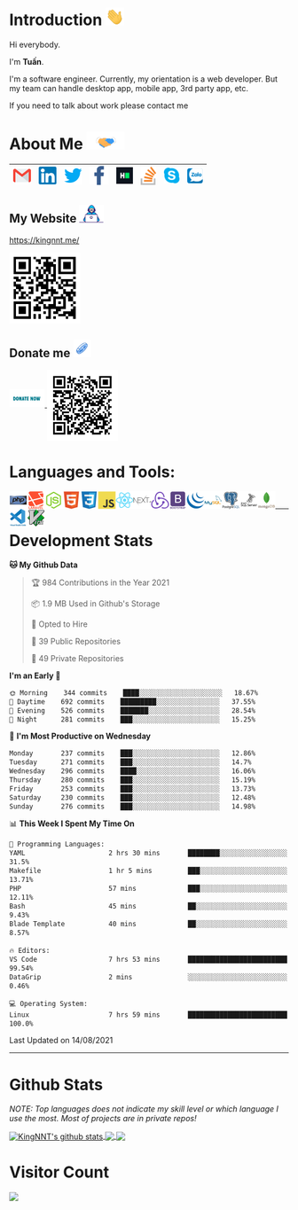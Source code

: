 # Introduction <img src="https://github.com/KingNNT/KingNNT/blob/master/assets/images/gifs/hi.gif" height="32px">

Hi everybody.

I'm **Tuấn**.

I'm a software engineer. Currently, my orientation is a web developer. But my team can handle desktop app, mobile app, 3rd party app, etc.

If you need to talk about work please contact me

# About Me <img src="https://github.com/KingNNT/KingNNT/blob/master/assets/images/gifs/Handshake.gif" height="32px">

| [<img src="https://github.com/KingNNT/KingNNT/blob/master/assets/images/icons/Gmail.svg" alt="Gmail logo" height="32">](mailto:Dev.KingNNT@gmail.com) | [<img src="https://github.com/KingNNT/KingNNT/blob/master/assets/images/icons/Linkedin.svg" alt="Linkedin Logo" width="32">](https://in.linkedin.com/in/kingnnt) | [<img src="https://github.com/KingNNT/KingNNT/blob/master/assets/images/icons/Twitter.svg" alt="Twitter Logo" width="32">](https://twitter.com/King_NNT) | [<img src="https://github.com/KingNNT/KingNNT/blob/master/assets/images/icons/facebook.svg" alt="Facebook logo" width="34">](https://facebook.com/Kinggg.NNT) | [<img src="https://github.com/KingNNT/KingNNT/blob/master/assets/images/icons/HackerRank.svg" alt="HackerRank Logo" width="30">](https://www.hackerrank.com/Dev_KingNNT) | [<img src="https://github.com/KingNNT/KingNNT/blob/master/assets/images/icons/stackoverflow.svg" alt="Stackoverflow Logo" width="28">](https://stackoverflow.com/users/12560659/king-nnt) | [<img src="https://github.com/KingNNT/KingNNT/blob/master/assets/images/icons/skype.svg" alt="Skype Logo" width="28">](https://join.skype.com/invite/eqRpzcC8cGsf) | [<img src="https://github.com/KingNNT/KingNNT/blob/master/assets/images/icons/zalo.svg" alt="Zalo Logo" width="28">](https://zalo.me/kingnnt) |
| :---------------------------------------------------------------------------------------------------------------------------------------------------: | :--------------------------------------------------------------------------------------------------------------------------------------------------------------: | :------------------------------------------------------------------------------------------------------------------------------------------------------: | :-----------------------------------------------------------------------------------------------------------------------------------------------------------: | :----------------------------------------------------------------------------------------------------------------------------------------------------------------------: | :---------------------------------------------------------------------------------------------------------------------------------------------------------------------------------------: | :----------------------------------------------------------------------------------------------------------------------------------------------------------------: | :-------------------------------------------------------------------------------------------------------------------------------------------: |

## My Website <img src="https://github.com/KingNNT/KingNNT/blob/master/assets/images/gifs/developer.gif" height="32px">

<a href="https://kingnnt.me/" height="64">https://kingnnt.me/</a>

<img align='center' height='128' width="128" src="https://github.com/KingNNT/KingNNT/blob/master/assets/images/qrcodes/QRCode_MyProfile.svg" />

## Donate me <img src="https://github.com/KingNNT/KingNNT/blob/master/assets/images/gifs/coin.gif" height="32px">

<a align='center' href="https://github.com/KingNNT/KingNNT/blob/master/Donate.md">
  <img src="https://github.com/KingNNT/KingNNT/blob/master/assets/images/gifs/donate.gif" height="32px">
</a>

<img align='center' height='128' width="128" src="https://github.com/KingNNT/KingNNT/blob/master/assets/images/qrcodes/QRCode_DonateLink.svg" />

# Languages and Tools:

<img align='left' height="32" width="32" src="https://raw.githubusercontent.com/devicons/devicon/master/icons/php/php-original.svg" />
<img align='left' height="32" width="32" src="https://raw.githubusercontent.com/devicons/devicon/master/icons/laravel/laravel-plain-wordmark.svg" />
<img align='left' height="32" width="32" src="https://raw.githubusercontent.com/devicons/devicon/master/icons/nodejs/nodejs-original.svg" />
<img align='left' height="32" width="32" src="https://raw.githubusercontent.com/devicons/devicon/master/icons/html5/html5-original.svg" />
<img align='left' height="32" width="32" src="https://raw.githubusercontent.com/devicons/devicon/master/icons/css3/css3-original.svg" />
<img align='left' height="32" width="32" src="https://raw.githubusercontent.com/devicons/devicon/master/icons/javascript/javascript-original.svg" />
<img align='left' height="32" width="32" src="https://raw.githubusercontent.com/devicons/devicon/master/icons/react/react-original.svg" />
<img align='left' height="32" width="32" src="https://raw.githubusercontent.com/devicons/devicon/master/icons/nextjs/nextjs-original-wordmark.svg" />
<img align='left' height="32" width="32" src="https://raw.githubusercontent.com/devicons/devicon/master/icons/redux/redux-original.svg" />
<img align='left' height="32" width="32" src="https://raw.githubusercontent.com/devicons/devicon/master/icons/bootstrap/bootstrap-plain-wordmark.svg" />
<img align='left' height="32" width="32" src="https://raw.githubusercontent.com/devicons/devicon/master/icons/jquery/jquery-original.svg" />
<img align='left' height="32" width="32" src="https://raw.githubusercontent.com/devicons/devicon/master/icons/mysql/mysql-original-wordmark.svg" />
<img align='left' height="32" width="32" src="https://raw.githubusercontent.com/devicons/devicon/master/icons/postgresql/postgresql-original-wordmark.svg" />
<img align='left' height="32" width="32" src="https://raw.githubusercontent.com/devicons/devicon/master/icons/microsoftsqlserver/microsoftsqlserver-plain-wordmark.svg" />
<img align='left' height="32" width="32" src="https://raw.githubusercontent.com/devicons/devicon/master/icons/mongodb/mongodb-original-wordmark.svg" />
<img align='left' height="32" width="32" src="https://raw.githubusercontent.com/devicons/devicon/master/icons/vscode/vscode-original-wordmark.svg" />
<img align='left' height="32" width="32" src="https://raw.githubusercontent.com/devicons/devicon/master/icons/vim/vim-original.svg" />

<br />

---

# Development Stats

<!--START_SECTION:waka-->
**🐱 My Github Data** 

> 🏆 984 Contributions in the Year 2021
 > 
> 📦 1.9 MB Used in Github's Storage 
 > 
> 💼 Opted to Hire
 > 
> 📜 39 Public Repositories 
 > 
> 🔑 49 Private Repositories  
 > 
**I'm an Early 🐤** 

```text
🌞 Morning    344 commits    ████░░░░░░░░░░░░░░░░░░░░░   18.67% 
🌆 Daytime    692 commits    █████████░░░░░░░░░░░░░░░░   37.55% 
🌃 Evening    526 commits    ███████░░░░░░░░░░░░░░░░░░   28.54% 
🌙 Night      281 commits    ███░░░░░░░░░░░░░░░░░░░░░░   15.25%

```
📅 **I'm Most Productive on Wednesday** 

```text
Monday       237 commits    ███░░░░░░░░░░░░░░░░░░░░░░   12.86% 
Tuesday      271 commits    ███░░░░░░░░░░░░░░░░░░░░░░   14.7% 
Wednesday    296 commits    ████░░░░░░░░░░░░░░░░░░░░░   16.06% 
Thursday     280 commits    ███░░░░░░░░░░░░░░░░░░░░░░   15.19% 
Friday       253 commits    ███░░░░░░░░░░░░░░░░░░░░░░   13.73% 
Saturday     230 commits    ███░░░░░░░░░░░░░░░░░░░░░░   12.48% 
Sunday       276 commits    ███░░░░░░░░░░░░░░░░░░░░░░   14.98%

```


📊 **This Week I Spent My Time On** 

```text
💬 Programming Languages: 
YAML                     2 hrs 30 mins       ████████░░░░░░░░░░░░░░░░░   31.5% 
Makefile                 1 hr 5 mins         ███░░░░░░░░░░░░░░░░░░░░░░   13.71% 
PHP                      57 mins             ███░░░░░░░░░░░░░░░░░░░░░░   12.11% 
Bash                     45 mins             ██░░░░░░░░░░░░░░░░░░░░░░░   9.43% 
Blade Template           40 mins             ██░░░░░░░░░░░░░░░░░░░░░░░   8.57%

🔥 Editors: 
VS Code                  7 hrs 53 mins       █████████████████████████   99.54% 
DataGrip                 2 mins              ░░░░░░░░░░░░░░░░░░░░░░░░░   0.46%

💻 Operating System: 
Linux                    7 hrs 59 mins       █████████████████████████   100.0%

```


 Last Updated on 14/08/2021
<!--END_SECTION:waka-->

---

# Github Stats

_NOTE: Top languages does not indicate my skill level or which language I use the most. Most of projects are in private repos!_

<a href="https://github.com/KingNNT">
  <img align="center" src="https://github-readme-stats.vercel.app/api?username=KingNNT&show_icons=true&theme=gruvbox&count_private=true" alt="KingNNT's github stats" />
</a>

<a href="https://github.com/KingNNT">
  <img align="center" src="https://github-readme-stats.vercel.app/api/top-langs/?username=KingNNT&layout=compact&theme=gruvbox&count_private=true&how_icons=true" />
</a>

<a href="https://github.com/KingNNT">
  <img align="center" src="https://github-readme-stats.vercel.app/api/pin/?username=KingNNT&repo=MS-Tools&theme=gruvbox" />
</a>

# Visitor Count

<img src="https://profile-counter.glitch.me/KingNNT/count.svg" />

